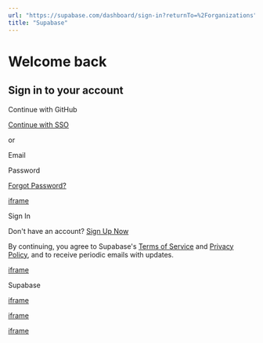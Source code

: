 ```yaml
---
url: "https://supabase.com/dashboard/sign-in?returnTo=%2Forganizations"
title: "Supabase"
---
```


# Welcome back

## Sign in to your account

Continue with GitHub

[Continue with SSO](https://supabase.com/dashboard/sign-in-sso?returnTo=%2Forganizations)

or

Email

Password

[Forgot Password?](https://supabase.com/dashboard/forgot-password)

[iframe](https://newassets.hcaptcha.com/captcha/v1/51210677eb760faaaba2ce0a5132a16ac397b2ed/static/hcaptcha.html#frame=checkbox-invisible)

Sign In

Don't have an account? [Sign Up Now](https://supabase.com/dashboard/sign-up?returnTo=%2Forganizations)

By continuing, you agree to Supabase's [Terms of Service](https://supabase.com/terms) and [Privacy Policy](https://supabase.com/privacy), and to receive periodic emails with updates.

[iframe](https://newassets.hcaptcha.com/captcha/v1/51210677eb760faaaba2ce0a5132a16ac397b2ed/static/hcaptcha.html#frame=checkbox-invisible)

Supabase

[iframe](https://newassets.hcaptcha.com/captcha/v1/51210677eb760faaaba2ce0a5132a16ac397b2ed/static/hcaptcha.html#frame=challenge&id=0o3h42qqhwp&host=supabase.com&sentry=true&reportapi=https%3A%2F%2Faccounts.hcaptcha.com&recaptchacompat=true&custom=false&hl=en&tplinks=on&andint=off&pstissuer=https%3A%2F%2Fpst-issuer.hcaptcha.com&sitekey=4ca1fdb9-c9c9-4495-ba50-c85fc0e7ec1f&size=invisible&theme=light&origin=https%3A%2F%2Fsupabase.com)

[iframe](https://newassets.hcaptcha.com/captcha/v1/51210677eb760faaaba2ce0a5132a16ac397b2ed/static/hcaptcha.html#frame=challenge&id=1teshiupaezf&host=supabase.com&sentry=true&reportapi=https%3A%2F%2Faccounts.hcaptcha.com&recaptchacompat=true&custom=false&hl=en&tplinks=on&andint=off&pstissuer=https%3A%2F%2Fpst-issuer.hcaptcha.com&sitekey=4ca1fdb9-c9c9-4495-ba50-c85fc0e7ec1f&size=invisible&theme=light&origin=https%3A%2F%2Fsupabase.com)

[iframe](https://js.stripe.com/v3/controller-with-preconnect-df1fe8dceccbf5a43847b64295405a7a.html#__shared_params__[version]=v3&apiKey=pk_live_RCgmeGrogodF6BBvZj2M6zGc00r2Nck4eJ&stripeJsId=497475d0-e26b-4fb6-9290-21106da9b0c0&firstStripeInstanceCreatedLatency=24&controllerCount=1&isCheckout=false&stripeJsLoadTime=1748574970710&manualBrowserDeprecationRollout=false&mids[guid]=NA&mids[muid]=NA&mids[sid]=NA&referrer=https%3A%2F%2Fsupabase.com%2Fdashboard%2Fsign-in%3FreturnTo%3D%252Forganizations&controllerId=__privateStripeController7961)